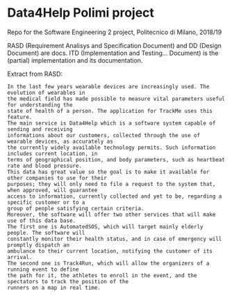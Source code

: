 # Data4Help Polimi project
Repo for the Software Engineering 2 project, Politecnico di Milano, 2018/19

RASD (Requirement Analisys and Specification Document) and DD (Design Document) are docs.
ITD (Implementation and Testing... Document) is the (partial) implementation and its documentation.

Extract from RASD:
```
In the last few years wearable devices are increasingly used. The evolution of wearables in
the medical field has made possible to measure vital parameters useful for understanding the
state of health of a person. The application for TrackMe uses this feature.
The main service is Data4Help which is a software system capable of sending and receiving
informations about our customers, collected through the use of wearable devices, as accurately as
the currently widely available technology permits. Such information includes current location, in
terms of geographical position, and body parameters, such as heartbeat rate and blood pressure.
This data has great value so the goal is to make it available for other companies to use for their
purposes; they will only need to file a request to the system that, when approved, will guarantee
access to information, currently collected and yet to be, regarding a specific customer or to a
group of people satisfying certain criteria.
Moreover, the software will offer two other services that will make use of this data base.
The first one is AutomatedSOS, which will target mainly elderly people. The software will
constantly monitor their health status, and in case of emergency will promptly dispatch an
ambulance to their current location, notifying the customer of its arrival.
The second one is Track4Run, which will allow the organizers of a running event to define
the path for it, the athletes to enroll in the event, and the spectators to track the position of the
runners on a map in real time.
```

